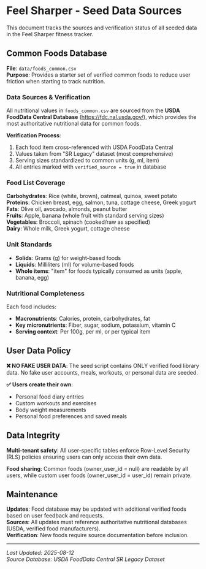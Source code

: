 # **Feel Sharper - Seed Data Sources**

This document tracks the sources and verification status of all seeded data in the Feel Sharper fitness tracker.

## **Common Foods Database**

**File**: `data/foods_common.csv`  
**Purpose**: Provides a starter set of verified common foods to reduce user friction when starting to track nutrition.

### **Data Sources & Verification**

All nutritional values in `foods_common.csv` are sourced from the **USDA FoodData Central Database** (https://fdc.nal.usda.gov/), which provides the most authoritative nutritional data for common foods.

**Verification Process**:
1. Each food item cross-referenced with USDA FoodData Central
2. Values taken from "SR Legacy" dataset (most comprehensive)  
3. Serving sizes standardized to common units (g, ml, item)
4. All entries marked with `verified_source = true` in database

### **Food List Coverage**

**Carbohydrates**: Rice (white, brown), oatmeal, quinoa, sweet potato  
**Proteins**: Chicken breast, egg, salmon, tuna, cottage cheese, Greek yogurt  
**Fats**: Olive oil, avocado, almonds, peanut butter  
**Fruits**: Apple, banana (whole fruit with standard serving sizes)  
**Vegetables**: Broccoli, spinach (cooked/raw as specified)  
**Dairy**: Whole milk, Greek yogurt, cottage cheese  

### **Unit Standards**

- **Solids**: Grams (g) for weight-based foods
- **Liquids**: Milliliters (ml) for volume-based foods  
- **Whole items**: "item" for foods typically consumed as units (apple, banana, egg)

### **Nutritional Completeness**

Each food includes:
- **Macronutrients**: Calories, protein, carbohydrates, fat
- **Key micronutrients**: Fiber, sugar, sodium, potassium, vitamin C
- **Serving context**: Per 100g, per ml, or per typical item

## **User Data Policy**

**❌ NO FAKE USER DATA**: The seed script contains ONLY verified food library data. No fake user accounts, meals, workouts, or personal data are seeded.

**✅ Users create their own**: 
- Personal food diary entries
- Custom workouts and exercises  
- Body weight measurements
- Personal food preferences and saved meals

## **Data Integrity**

**Multi-tenant safety**: All user-specific tables enforce Row-Level Security (RLS) policies ensuring users can only access their own data.

**Food sharing**: Common foods (owner_user_id = null) are readable by all users, while custom user foods (owner_user_id = user_id) remain private.

## **Maintenance**

**Updates**: Food database may be updated with additional verified foods based on user feedback and requests.  
**Sources**: All updates must reference authoritative nutritional databases (USDA, verified food manufacturers).  
**Verification**: New foods require source documentation before inclusion.

---

*Last Updated: 2025-08-12*  
*Source Database: USDA FoodData Central SR Legacy Dataset*